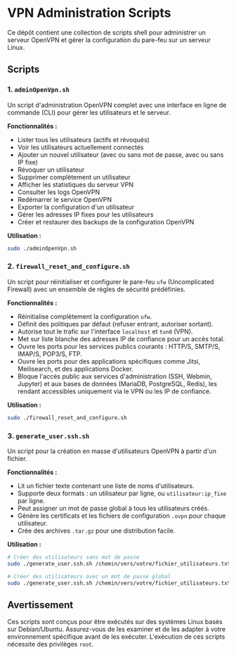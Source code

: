 # VPN Administration Scripts

Ce dépôt contient une collection de scripts shell pour administrer un serveur OpenVPN et gérer la configuration du pare-feu sur un serveur Linux.

## Scripts

### 1. `adminOpenVpn.sh`

Un script d'administration OpenVPN complet avec une interface en ligne de commande (CLI) pour gérer les utilisateurs et le serveur.

**Fonctionnalités :**

*   Lister tous les utilisateurs (actifs et révoqués)
*   Voir les utilisateurs actuellement connectés
*   Ajouter un nouvel utilisateur (avec ou sans mot de passe, avec ou sans IP fixe)
*   Révoquer un utilisateur
*   Supprimer complètement un utilisateur
*   Afficher les statistiques du serveur VPN
*   Consulter les logs OpenVPN
*   Redémarrer le service OpenVPN
*   Exporter la configuration d'un utilisateur
*   Gérer les adresses IP fixes pour les utilisateurs
*   Créer et restaurer des backups de la configuration OpenVPN

**Utilisation :**

```bash
sudo ./adminOpenVpn.sh
```

### 2. `firewall_reset_and_configure.sh`

Un script pour réinitialiser et configurer le pare-feu `ufw` (Uncomplicated Firewall) avec un ensemble de règles de sécurité prédéfinies.

**Fonctionnalités :**

*   Réinitialise complètement la configuration `ufw`.
*   Définit des politiques par défaut (refuser entrant, autoriser sortant).
*   Autorise tout le trafic sur l'interface `localhost` et `tun0` (VPN).
*   Met sur liste blanche des adresses IP de confiance pour un accès total.
*   Ouvre les ports pour les services publics courants : HTTP/S, SMTP/S, IMAP/S, POP3/S, FTP.
*   Ouvre les ports pour des applications spécifiques comme Jitsi, Meilisearch, et des applications Docker.
*   Bloque l'accès public aux services d'administration (SSH, Webmin, Jupyter) et aux bases de données (MariaDB, PostgreSQL, Redis), les rendant accessibles uniquement via le VPN ou les IP de confiance.

**Utilisation :**

```bash
sudo ./firewall_reset_and_configure.sh
```

### 3. `generate_user.ssh.sh`

Un script pour la création en masse d'utilisateurs OpenVPN à partir d'un fichier.

**Fonctionnalités :**

*   Lit un fichier texte contenant une liste de noms d'utilisateurs.
*   Supporte deux formats : un utilisateur par ligne, ou `utilisateur:ip_fixe` par ligne.
*   Peut assigner un mot de passe global à tous les utilisateurs créés.
*   Génère les certificats et les fichiers de configuration `.ovpn` pour chaque utilisateur.
*   Crée des archives `.tar.gz` pour une distribution facile.

**Utilisation :**

```bash
# Créer des utilisateurs sans mot de passe
sudo ./generate_user.ssh.sh /chemin/vers/votre/fichier_utilisateurs.txt

# Créer des utilisateurs avec un mot de passe global
sudo ./generate_user.ssh.sh /chemin/vers/votre/fichier_utilisateurs.txt "VotreMotDePasseSecret"
```

## Avertissement

Ces scripts sont conçus pour être exécutés sur des systèmes Linux basés sur Debian/Ubuntu. Assurez-vous de les examiner et de les adapter à votre environnement spécifique avant de les exécuter. L'exécution de ces scripts nécessite des privilèges `root`.
